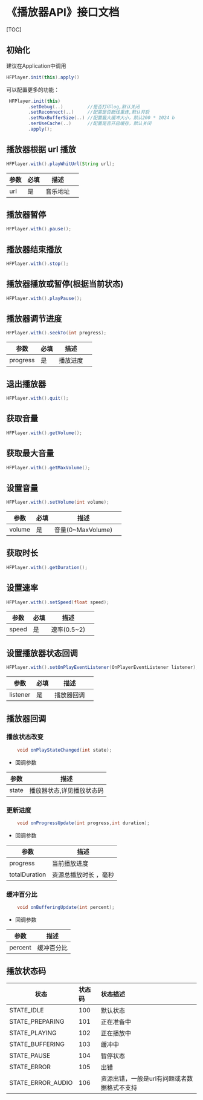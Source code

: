 # 《播放器API》接口文档
[TOC]
## 初始化
建议在Application中调用
```java
HFPlayer.init(this).apply()
```

可以配置更多的功能：
```java
 HFPlayer.init(this)
        .setDebug(..)         //是否打印log,默认关闭
        .setReconnect(..)     //配置是否断线重连,默认开启
        .setMaxBufferSize(..) //配置最大缓冲大小，默认200 * 1024 b
        .serUseCache(..)      //配置是否开启缓存，默认关闭
        .apply();
```

##  播放器根据 url 播放
```java
HFPlayer.with().playWhitUrl(String url);
```

| 参数 | 必填 | 描述     |      |
| ---- | ---- | -------- | ---- |
| url  | 是   | 音乐地址 |      |

## 播放器暂停
```java
HFPlayer.with().pause();
```
## 播放器结束播放
```java
HFPlayer.with().stop();
```

## 播放器播放或暂停(根据当前状态)
```java
HFPlayer.with().playPause();
```

## 播放器调节进度
```java
HFPlayer.with().seekTo(int progress);
```
| 参数     | 必填 | 描述     |      |
| -------- | ---- | -------- | ---- |
| progress | 是   | 播放进度 |      |

## 退出播放器
```java
HFPlayer.with().quit();
```

## 获取音量
```java
HFPlayer.with().getVolume();
```

## 获取最大音量
```java
HFPlayer.with().getMaxVolume();
```

## 设置音量
```java
HFPlayer.with().setVolume(int volume);
```
| 参数   | 必填 | 描述              |      |
| ------ | ---- | ----------------- | ---- |
| volume | 是   | 音量(0~MaxVolume) |      |

## 获取时长
```java
HFPlayer.with().getDuration();
```

## 设置速率
```java
HFPlayer.with().setSpeed(float speed);
```
| 参数  | 必填 | 描述        |      |
| ----- | ---- | ----------- | ---- |
| speed | 是   | 速率(0.5~2) |      |

## 设置播放器状态回调
```java
HFPlayer.with().setOnPlayEventListener(OnPlayerEventListener listener);
```
| 参数     | 必填 | 描述       |      |
| -------- | ---- | ---------- | ---- |
| listener | 是   | 播放器回调 |      |


## 播放器回调

###  播放状态改变
```java
    void onPlayStateChanged(int state);
```

- 回调参数
  
| 参数  | 描述                      |
| ----- | ------------------------- |
| state | 播放器状态,详见播放状态码 |


### 更新进度
```java
    void onProgressUpdate(int progress,int duration);
```
- 回调参数
  
| 参数          | 描述                  |
| ------------- | --------------------- |
| progress      | 当前播放进度          |
| totalDuration | 资源总播放时长 ，毫秒 |


### 缓冲百分比

```java
    void onBufferingUpdate(int percent);
```
- 回调参数
  
| 参数    | 描述       |
| ------- | ---------- |
| percent | 缓冲百分比 |


##  播放状态码

| 状态              | 状态码 | 状态描述                                    |
| ----------------- | :----- | :------------------------------------------ |
| STATE_IDLE        | 100    | 默认状态                                    |
| STATE_PREPARING   | 101    | 正在准备中                                  |
| STATE_PLAYING     | 102    | 正在播放中                                  |
| STATE_BUFFERING   | 103    | 缓冲中                                      |
| STATE_PAUSE       | 104    | 暂停状态                                    |
| STATE_ERROR       | 105    | 出错                                        |
| STATE_ERROR_AUDIO | 106    | 资源出错，一般是url有问题或者数据格式不支持 |